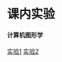 # 课内实验



#### 计算机图形学

[实验1](/project/ComputerGraphics/class1/202312224802028/index.html)  [实验2](/project/ComputerGraphics/class2/202312224802028/index.html)
